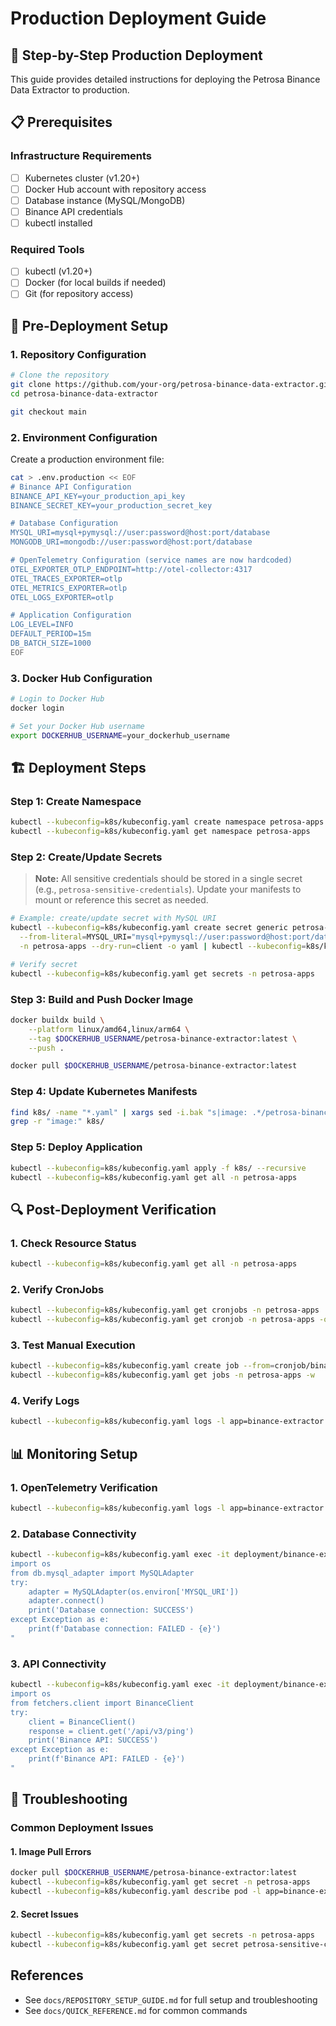 # Production Deployment Guide

## 🚀 Step-by-Step Production Deployment

This guide provides detailed instructions for deploying the Petrosa Binance Data Extractor to production.

## 📋 Prerequisites

### Infrastructure Requirements
- [ ] Kubernetes cluster (v1.20+)
- [ ] Docker Hub account with repository access
- [ ] Database instance (MySQL/MongoDB)
- [ ] Binance API credentials
- [ ] kubectl installed

### Required Tools
- [ ] kubectl (v1.20+)
- [ ] Docker (for local builds if needed)
- [ ] Git (for repository access)

## 🔧 Pre-Deployment Setup

### 1. Repository Configuration

```bash
# Clone the repository
git clone https://github.com/your-org/petrosa-binance-data-extractor.git
cd petrosa-binance-data-extractor

git checkout main
```

### 2. Environment Configuration

Create a production environment file:

```bash
cat > .env.production << EOF
# Binance API Configuration
BINANCE_API_KEY=your_production_api_key
BINANCE_SECRET_KEY=your_production_secret_key

# Database Configuration
MYSQL_URI=mysql+pymysql://user:password@host:port/database
MONGODB_URI=mongodb://user:password@host:port/database

# OpenTelemetry Configuration (service names are now hardcoded)
OTEL_EXPORTER_OTLP_ENDPOINT=http://otel-collector:4317
OTEL_TRACES_EXPORTER=otlp
OTEL_METRICS_EXPORTER=otlp
OTEL_LOGS_EXPORTER=otlp

# Application Configuration
LOG_LEVEL=INFO
DEFAULT_PERIOD=15m
DB_BATCH_SIZE=1000
EOF
```

### 3. Docker Hub Configuration

```bash
# Login to Docker Hub
docker login

# Set your Docker Hub username
export DOCKERHUB_USERNAME=your_dockerhub_username
```

## 🏗️ Deployment Steps

### Step 1: Create Namespace

```bash
kubectl --kubeconfig=k8s/kubeconfig.yaml create namespace petrosa-apps
kubectl --kubeconfig=k8s/kubeconfig.yaml get namespace petrosa-apps
```

### Step 2: Create/Update Secrets

> **Note:** All sensitive credentials should be stored in a single secret (e.g., `petrosa-sensitive-credentials`).
> Update your manifests to mount or reference this secret as needed.

```bash
# Example: create/update secret with MySQL URI
kubectl --kubeconfig=k8s/kubeconfig.yaml create secret generic petrosa-sensitive-credentials \
  --from-literal=MYSQL_URI="mysql+pymysql://user:password@host:port/database" \
  -n petrosa-apps --dry-run=client -o yaml | kubectl --kubeconfig=k8s/kubeconfig.yaml apply -f -

# Verify secret
kubectl --kubeconfig=k8s/kubeconfig.yaml get secrets -n petrosa-apps
```

### Step 3: Build and Push Docker Image

```bash
docker buildx build \
    --platform linux/amd64,linux/arm64 \
    --tag $DOCKERHUB_USERNAME/petrosa-binance-extractor:latest \
    --push .

docker pull $DOCKERHUB_USERNAME/petrosa-binance-extractor:latest
```

### Step 4: Update Kubernetes Manifests

```bash
find k8s/ -name "*.yaml" | xargs sed -i.bak "s|image: .*/petrosa-binance-extractor:.*|image: $DOCKERHUB_USERNAME/petrosa-binance-extractor:latest|g"
grep -r "image:" k8s/
```

### Step 5: Deploy Application

```bash
kubectl --kubeconfig=k8s/kubeconfig.yaml apply -f k8s/ --recursive
kubectl --kubeconfig=k8s/kubeconfig.yaml get all -n petrosa-apps
```

## 🔍 Post-Deployment Verification

### 1. Check Resource Status

```bash
kubectl --kubeconfig=k8s/kubeconfig.yaml get all -n petrosa-apps
```

### 2. Verify CronJobs

```bash
kubectl --kubeconfig=k8s/kubeconfig.yaml get cronjobs -n petrosa-apps
kubectl --kubeconfig=k8s/kubeconfig.yaml get cronjob -n petrosa-apps -o jsonpath='{range .items[*]}{.metadata.name}: {.spec.schedule}{"\n"}{end}'
```

### 3. Test Manual Execution

```bash
kubectl --kubeconfig=k8s/kubeconfig.yaml create job --from=cronjob/binance-klines-m15-production test-deployment-$(date +%s) -n petrosa-apps
kubectl --kubeconfig=k8s/kubeconfig.yaml get jobs -n petrosa-apps -w
```

### 4. Verify Logs

```bash
kubectl --kubeconfig=k8s/kubeconfig.yaml logs -l app=binance-extractor -n petrosa-apps --tail=50
```

## 📊 Monitoring Setup

### 1. OpenTelemetry Verification

```bash
kubectl --kubeconfig=k8s/kubeconfig.yaml logs -l app=binance-extractor -n petrosa-apps | grep -i "telemetry\|otel"
```

### 2. Database Connectivity

```bash
kubectl --kubeconfig=k8s/kubeconfig.yaml exec -it deployment/binance-extractor -n petrosa-apps -- python -c "
import os
from db.mysql_adapter import MySQLAdapter
try:
    adapter = MySQLAdapter(os.environ['MYSQL_URI'])
    adapter.connect()
    print('Database connection: SUCCESS')
except Exception as e:
    print(f'Database connection: FAILED - {e}')
"
```

### 3. API Connectivity

```bash
kubectl --kubeconfig=k8s/kubeconfig.yaml exec -it deployment/binance-extractor -n petrosa-apps -- python -c "
import os
from fetchers.client import BinanceClient
try:
    client = BinanceClient()
    response = client.get('/api/v3/ping')
    print('Binance API: SUCCESS')
except Exception as e:
    print(f'Binance API: FAILED - {e}')
"
```

## 🚨 Troubleshooting

### Common Deployment Issues

#### 1. Image Pull Errors

```bash
docker pull $DOCKERHUB_USERNAME/petrosa-binance-extractor:latest
kubectl --kubeconfig=k8s/kubeconfig.yaml get secret -n petrosa-apps
kubectl --kubeconfig=k8s/kubeconfig.yaml describe pod -l app=binance-extractor -n petrosa-apps
```

#### 2. Secret Issues

```bash
kubectl --kubeconfig=k8s/kubeconfig.yaml get secrets -n petrosa-apps
kubectl --kubeconfig=k8s/kubeconfig.yaml get secret petrosa-sensitive-credentials -n petrosa-apps -o jsonpath='{.data.MYSQL_URI}' | base64 -d
```

## References
- See `docs/REPOSITORY_SETUP_GUIDE.md` for full setup and troubleshooting
- See `docs/QUICK_REFERENCE.md` for common commands
